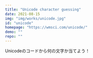 ```yaml
---
title: "Unicode character guessing"
date: 2021-08-15
img: "img/works/unicode.jpg"
id: "unicode"
homepage: "https://wmsci.com/unicode/"
demo: ""
repo: ""
---
```

Unicodeのコードから何の文字か当てよう！